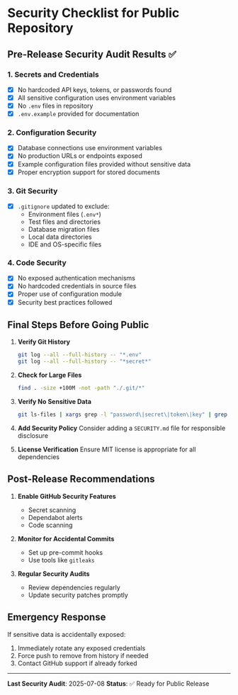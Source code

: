 # Security Checklist for Public Repository

## Pre-Release Security Audit Results ✅

### 1. **Secrets and Credentials**
- [x] No hardcoded API keys, tokens, or passwords found
- [x] All sensitive configuration uses environment variables
- [x] No `.env` files in repository
- [x] `.env.example` provided for documentation

### 2. **Configuration Security**
- [x] Database connections use environment variables
- [x] No production URLs or endpoints exposed
- [x] Example configuration files provided without sensitive data
- [x] Proper encryption support for stored documents

### 3. **Git Security**
- [x] `.gitignore` updated to exclude:
  - Environment files (`.env*`)
  - Test files and directories
  - Database migration files
  - Local data directories
  - IDE and OS-specific files

### 4. **Code Security**
- [x] No exposed authentication mechanisms
- [x] No hardcoded credentials in source files
- [x] Proper use of configuration module
- [x] Security best practices followed

## Final Steps Before Going Public

1. **Verify Git History**
   ```bash
   git log --all --full-history -- "*.env"
   git log --all --full-history -- "*secret*"
   ```

2. **Check for Large Files**
   ```bash
   find . -size +100M -not -path "./.git/*"
   ```

3. **Verify No Sensitive Data**
   ```bash
   git ls-files | xargs grep -l "password\|secret\|token\|key" | grep -v example
   ```

4. **Add Security Policy**
   Consider adding a `SECURITY.md` file for responsible disclosure

5. **License Verification**
   Ensure MIT license is appropriate for all dependencies

## Post-Release Recommendations

1. **Enable GitHub Security Features**
   - Secret scanning
   - Dependabot alerts
   - Code scanning

2. **Monitor for Accidental Commits**
   - Set up pre-commit hooks
   - Use tools like `gitleaks`

3. **Regular Security Audits**
   - Review dependencies regularly
   - Update security patches promptly

## Emergency Response

If sensitive data is accidentally exposed:
1. Immediately rotate any exposed credentials
2. Force push to remove from history if needed
3. Contact GitHub support if already forked

---

**Last Security Audit**: 2025-07-08
**Status**: ✅ Ready for Public Release